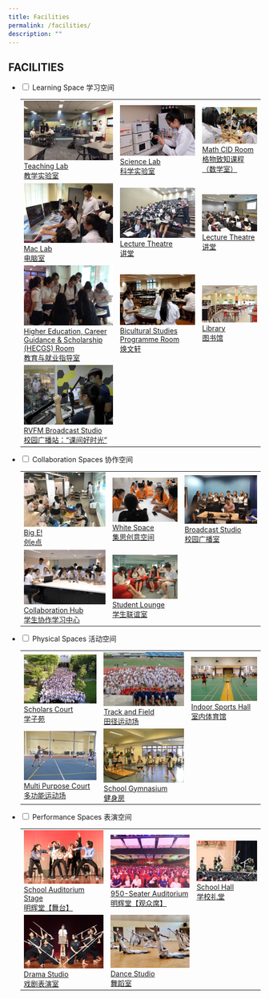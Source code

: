 ```yaml
---
title: Facilities
permalink: /facilities/
description: ""
---
```

## FACILITIES
<ul class="jekyllcodex_accordion">
	<li>
		<input type="checkbox" id="accordion1">
		<label for="accordion1">Learning Space 学习空间</label>
		<div>
			<table>
				<tr>
					<td>
						<a href="/images/Teaching%20Lab.png">
							<img src="/images/Teaching%20Lab.png"/> Teaching Lab <br>教学实验室
						</a>
					</td>
					<td>
						<a href="/images/2%20Science%20laboratory%20with%20advanced%20analytical%20instruments.png">
							<img src="/images/2%20Science%20laboratory%20with%20advanced%20analytical%20instruments.png"/> Science Lab <br> 科学实验室
						</a>
					</td>
					<td>
						<a href="/images/3%20Math%20CID%20room.png">
							<img src="/images/3%20Math%20CID%20room.png"/> Math CID Room <br> 格物致知课程（数学室）
						</a>
					</td>
				</tr>
				<tr>
					<td>
						<a href="/images/4%20Mac%20Lab.png">
							<img src="/images/4%20Mac%20Lab.png"/> Mac Lab <br>电脑室
						</a>
					</td>
					<td>
						<a href="/images/5%20Lecture%20Theatre.png">
							<img src="/images/5%20Lecture%20Theatre.png"/> Lecture Theatre <br> 讲堂
						</a>
					</td>
					<td>
						<a href="/images/6%20Lecture%20Theatre.png">
							<img src="/images/6%20Lecture%20Theatre.png"/> Lecture Theatre <br> 讲堂
						</a>
					</td>
				</tr>
				<tr>
					<td>
						<a href="/images/8Higher%20Education,%20Career%20Guidance%20_%20Scholarships%20(HECGS)%20Room.png">
							<img src="/images/8Higher%20Education,%20Career%20Guidance%20_%20Scholarships%20(HECGS)%20Room.png"/> Higher Education, Career Guidance & Scholarship (HECGS) Room <br> 教育与就业指导室
						</a>
					</td>
					<td>
						<a href="/images/Bicultural%20Studies.png">
							<img src="/images/Bicultural%20Studies.png"/> Bicultural Studies Programme Room <br> 焕文轩
						</a>
					</td>
					<td>
						<a href="/images/Library.png">
							<img src="/images/Library.png"/> Library <br> 图书馆
						</a>
					</td>
				</tr>
				<tr>
					<td>
						<a href="/images/RVFM%20studio.png">
							<img src="/images/RVFM%20studio.png"/> RVFM Broadcast Studio <br> 校园广播站：“课间好时光”
						</a>
					</td>
				</tr>
			</table>
		</div>
		</li>
		<li>
		<input type="checkbox" id="accordion2">
		<label for="accordion2">Collaboration Spaces 协作空间 </label>
		<div>
			<table>
				<tr>
					<td>
						<a href="/images/1big%20e.png">
							<img src="/images/1big%20e.png"/> Big E! <br>创e点
						</a>
					</td>
					<td>
						<a href="/images/2whitespace.png">
							<img src="/images/2whitespace.png"/> White Space <br>集思创意空间
						</a>
					</td>
					<td>
						<a href="/images/3broadcast studio.png">
							<img src="/images/3broadcast studio.png"/> Broadcast Studio <br>校园广播室
						</a>
					</td>
				</tr>
				<tr>
					<td>
						<a href="/images/4collaboration.png">
							<img src="/images/4collaboration.png"/> Collaboration Hub <br>学生协作学习中心
						</a>
					</td>
					<td>
						<a href="/images/5student lounge.png">
							<img src="/images/5student lounge.png"/> Student Lounge <br>学生联谊室
						</a>
					</td>
				</tr>
			</table>
			</div>
			</li>
			<li>
				<input type="checkbox" id="accordion3">
		<label for="accordion3">Physical Spaces 活动空间 </label>
		<div>
			<table>
				<tr>
					<td>
						<a href="/images/4 Scholars Court.png">
							<img src="/images/4 Scholars Court.png"/> Scholars Court <br>学子苑
						</a>
					</td>
					<td>
						<a href="/images/1 Track and Field.png">
							<img src="/images/1 Track and Field.png"/> Track and Field <br>田径运动场
						</a>
					</td>
					<td>
						<a href="/images/Indoor Sport Hall.png">
							<img src="/images/Indoor Sport Hall.png"/> Indoor Sports Hall <br>室内体育馆
						</a>
					</td>
				</tr>
				<tr>
					<td>
						<a href="/images/3 Multi Purpose Court.png">
							<img src="/images/3 Multi Purpose Court.png"/> Multi Purpose Court <br>多功能运动场
						</a>
					</td>
					<td>
						<a href="/images/2 School_Gymnasium.png">
							<img src="/images/2 School_Gymnasium.png"/> School Gymnasium <br>健身房
						</a>
					</td>
				</tr>
			</table>
			</li>
				<li>
					<input type="checkbox" id="accordion4">
		<label for="accordion4">Performance Spaces 表演空间</label>
		<div>
			<table>
				<tr>
					<td>
						<a href="/images/1 School Auditorium.png">
							<img src="/images/1 School Auditorium.png"/> School Auditorium Stage <br>明辉堂【舞台】
						</a>
					</td>
					<td>
						<a href="/images/2 School Auditorium.png">
							<img src="/images/2 School Auditorium.png"/> 950-Seater Auditorium <br>明辉堂【观众席】
						</a>
					</td>
					<td>
						<a href="/images/3 School Hall.png">
							<img src="/images/3 School Hall.png"/> School Hall <br>学校礼堂
						</a>
					</td>
				</tr>
				<tr>
					<td>
						<a href="/images/4 Drama Studio.png">
							<img src="/images/4 Drama Studio.png"/> Drama Studio <br>戏剧表演室
						</a>
					</td>
						<td>
							<a href="/images/Dance Studio.png">
							<img src="/images/Dance Studio.png"/> Dance Studio <br>舞蹈室
						</a>
					</td>
				</tr>
			</table>
					</div>
			</li>
					</ul>